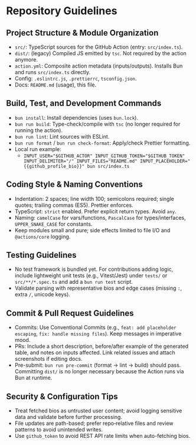 # Repository Guidelines

## Project Structure & Module Organization
- `src/`: TypeScript sources for the GitHub Action (entry: `src/index.ts`).
- `dist/`: (legacy) Compiled JS emitted by `tsc`. Not required by the action anymore.
- `action.yml`: Composite action metadata (inputs/outputs). Installs Bun and runs `src/index.ts` directly.
- Config: `.eslintrc.js`, `.prettierrc`, `tsconfig.json`.
- Docs: `README.md` (usage), this file.

## Build, Test, and Development Commands
- `bun install`: Install dependencies (uses `bun.lock`).
- `bun run build`: Type-check/compile with `tsc` (no longer required for running the action).
- `bun run lint`: Lint sources with ESLint.
- `bun run format` / `bun run check-format`: Apply/check Prettier formatting.
- Local run example:
  - `INPUT_USER="$GITHUB_ACTOR" INPUT_GITHUB_TOKEN="$GITHUB_TOKEN" INPUT_DELIMITER="/" INPUT_FILES="README.md" INPUT_PLACEHOLDER="{{github_profile_bio}}" bun src/index.ts`

## Coding Style & Naming Conventions
- Indentation: 2 spaces; line width 100; semicolons required; single quotes; trailing commas (ES5). Prettier enforces.
- TypeScript: `strict` enabled. Prefer explicit return types. Avoid `any`.
- Naming: `camelCase` for vars/functions, `PascalCase` for types/interfaces, `UPPER_SNAKE_CASE` for constants.
- Keep modules small and pure; side effects limited to file I/O and `@actions/core` logging.

## Testing Guidelines
- No test framework is bundled yet. For contributions adding logic, include lightweight unit tests (e.g., Vitest/Jest) under `tests/` or `src/**/*.spec.ts` and add a `bun run test` script.
- Validate parsing with representative bios and edge cases (missing `:`, extra `/`, unicode keys).

## Commit & Pull Request Guidelines
- Commits: Use Conventional Commits (e.g., `feat: add placeholder escaping`, `fix: handle missing files`). Keep messages in imperative mood.
- PRs: Include a short description, before/after example of the generated table, and notes on inputs affected. Link related issues and attach screenshots if editing docs.
- Pre-submit: `bun run pre-commit` (format → lint → build) should pass. Committing `dist/` is no longer necessary because the Action runs via Bun at runtime.

## Security & Configuration Tips
- Treat fetched bios as untrusted user content; avoid logging sensitive data and validate before further processing.
- File updates are path-based; prefer repo‑relative files and review patterns to avoid unintended writes.
- Use `github_token` to avoid REST API rate limits when auto-fetching bios.
